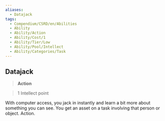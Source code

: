 ```yaml
---
aliases:
  - Datajack
tags:
  - Compendium/CSRD/en/Abilities
  - Ability
  - Ability/Action
  - Ability/Cost/1
  - Ability/Tier/Low
  - Ability/Pool/Intellect
  - Ability/Categories/Task
---
```

    
      
## Datajack      
>**Action**      
>1 Intellect point    
      
With computer access, you jack in instantly and learn a bit more about something you can see. You get an asset on a task involving that person or object. Action.